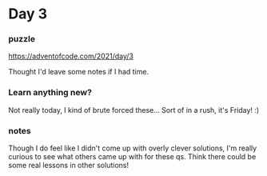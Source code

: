 # Day 3
### puzzle
https://adventofcode.com/2021/day/3

Thought I'd leave some notes if I had time.

### Learn anything new?
Not really today, I kind of brute forced these... Sort of in a rush, it's Friday! :)

### notes
Though I do feel like I didn't come up with overly clever solutions, I'm really
curious to see what others came up with for these qs. Think there could be some real
lessons in other solutions!
